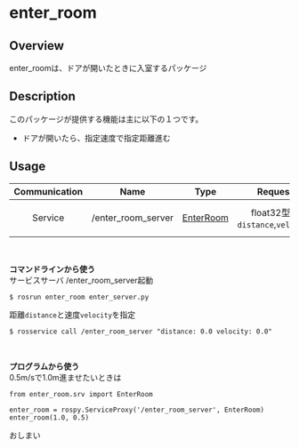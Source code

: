# enter_room
## Overview
enter_roomは、ドアが開いたときに入室するパッケージ

## Description
このパッケージが提供する機能は主に以下の１つです。
- ドアが開いたら、指定速度で指定距離進む

## Usage
|Communication|Name|Type|Request|Result|
| :---: | :---: | :---: | :---: | :---: |
| Service | /enter_room_server | [EnterRoom](https://github.com/KIT-Happy-Robot/happymimi_apps/blob/develop/enter_room/srv/EnterRoom.srv) | float32型： `distance`,`velocity` | bool型： `result` |
</br>

**コマンドラインから使う** </br>
サービスサーバ /enter_room_server起動
```
$ rosrun enter_room enter_server.py
```
距離`distance`と速度`velocity`を指定
```
$ rosservice call /enter_room_server "distance: 0.0 velocity: 0.0"
```
</br>

**プログラムから使う** </br>
0.5m/sで1.0m進ませたいときは
```
from enter_room.srv import EnterRoom

enter_room = rospy.ServiceProxy('/enter_room_server', EnterRoom)
enter_room(1.0, 0.5)
```
おしまい
